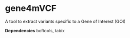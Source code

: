 # gene4mVCF
A tool to extract variants specific to a Gene of Interest (GOI)

**Dependencies**
bcftools, tabix
